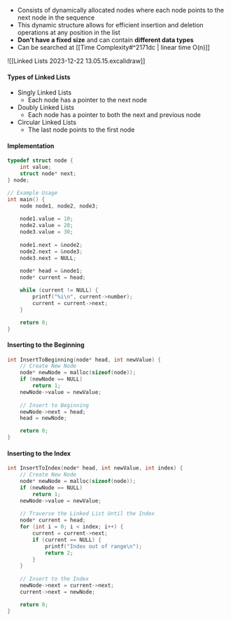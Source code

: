 - Consists of dynamically allocated nodes where each node points to the next node in the sequence
- This dynamic structure allows for efficient insertion and deletion operations at any position in the list
- **Don't have a fixed size** and can contain **different data types**
- Can be searched at [[Time Complexity#^2171dc | linear time O(n)]]

![[Linked Lists 2023-12-22 13.05.15.excalidraw]]

#### Types of Linked Lists
- Singly Linked Lists
	- Each node has a pointer to the next node
- Doubly Linked Lists
	- Each node has a pointer to both the next and previous node
- Circular Linked Lists
	- The last node points to the first node

#### Implementation
```C
typedef struct node {
	int value;
	struct node* next;
} node;

// Example Usage
int main() {
	node node1, node2, node3;
	
	node1.value = 10;
	node2.value = 20;
	node3.value = 30;
	
	node1.next = &node2;
	node2.next = &node3;
	node3.next = NULL;
	
	node* head = &node1;
	node* current = head;

	while (current != NULL) {
		printf("%i\n", current->number);
		current = current->next;
	}

	return 0;
}
```

#### Inserting to the Beginning
```C
int InsertToBeginning(node* head, int newValue) {
	// Create New Node
	node* newNode = malloc(sizeof(node));
	if (newNode == NULL)
		return 1;
	newNode->value = newValue;
	
	// Insert to Beginning
	newNode->next = head;
	head = newNode;

	return 0;
}
```

#### Inserting to the Index
```C
int InsertToIndex(node* head, int newValue, int index) {
	// Create New Node
	node* newNode = malloc(sizeof(node));
	if (newNode == NULL)
		return 1;
	newNode->value = newValue;
	
	// Traverse the Linked List Until the Index
	node* current = head;
	for (int i = 0; i < index; i++) {
		current = current->next;
		if (current == NULL) {
			printf("Index out of range\n");
			return 2;
		}
	}
	
	// Insert to the Index
	newNode->next = current->next;
	current->next = newNode;

	return 0;
}
```




